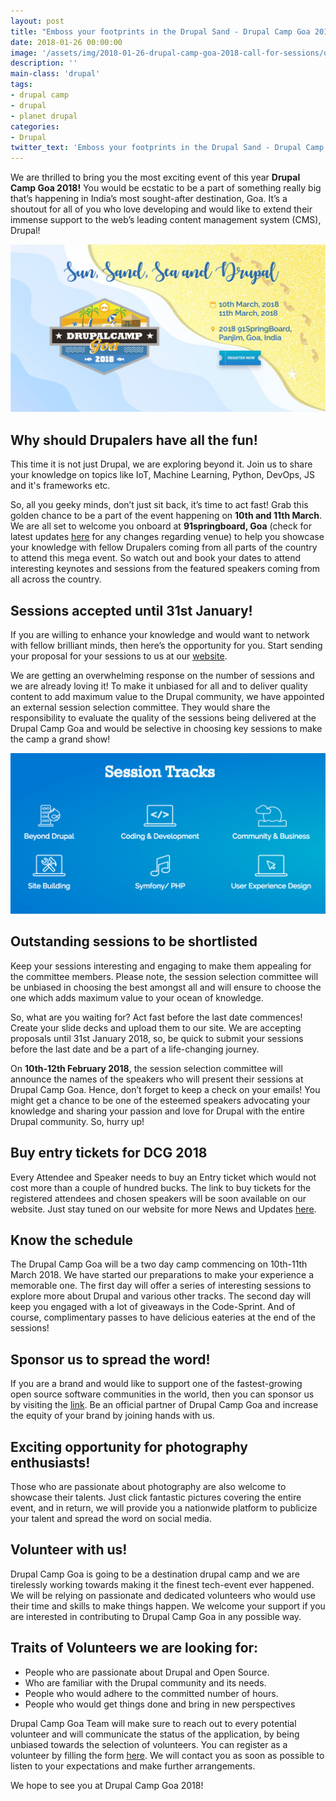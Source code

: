 ```yaml
---
layout: post
title: "Emboss your footprints in the Drupal Sand - Drupal Camp Goa 2018, Call for sessions"
date: 2018-01-26 00:00:00
image: '/assets/img/2018-01-26-drupal-camp-goa-2018-call-for-sessions/drupal-camp-goa-2018.jpg'
description: ''
main-class: 'drupal'
tags:
- drupal camp
- drupal
- planet drupal
categories:
- Drupal
twitter_text: 'Emboss your footprints in the Drupal Sand - Drupal Camp Goa 2018, Call for sessions'
---
```


We are thrilled to bring you the most exciting event of this year **Drupal Camp Goa 2018!** You would be ecstatic to be a part of something really big that’s happening in India’s most sought-after destination, Goa. It’s a shoutout for all of you who love developing and would like to extend their immense support to the web’s leading content management system (CMS), Drupal!

![Drupal Camp Goa 2018](/assets/img/2018-01-26-drupal-camp-goa-2018-call-for-sessions/drupal-camp-goa-2018.jpg)

## Why should Drupalers have all the fun!
This time it is not just Drupal, we are exploring beyond it. Join us to share your knowledge on topics like IoT, Machine Learning, Python, DevOps, JS and it's frameworks etc.

So, all you geeky minds, don’t just sit back, it’s time to act fast! Grab this golden chance to be a part of the event happening on **10th and 11th March**. We are all set to welcome you onboard at **91springboard, Goa** (check for latest updates [here][news-and-updates] for any changes regarding venue) to help you showcase your knowledge with fellow Drupalers coming from all parts of the country to attend this mega event. So watch out and book your dates to attend interesting keynotes and sessions from the featured speakers coming from all across the country.

## Sessions accepted until 31st January!
If you are willing to enhance your knowledge and would want to network with fellow brilliant minds, then here’s the opportunity for you. Start sending your proposal for your sessions to us at our [website][website].

We are getting an overwhelming response on the number of sessions and we are already loving it! To make it unbiased for all and to deliver quality content to add maximum value to the Drupal community, we have appointed an external session selection committee. They would share the responsibility to evaluate the quality of the sessions being delivered at the Drupal Camp Goa and would be selective in choosing key sessions to make the camp a grand show!

![Session Tracks](/assets/img/2018-01-26-drupal-camp-goa-2018-call-for-sessions/session-tracks.png)

## Outstanding sessions to be shortlisted
Keep your sessions interesting and engaging to make them appealing for the committee members. Please note, the session selection committee will be unbiased in choosing the best amongst all and will ensure to choose the one which adds maximum value to your ocean of knowledge.

So, what are you waiting for? Act fast before the last date commences! Create your slide decks and upload them to our site. We are accepting proposals until 31st January 2018, so, be quick to submit your sessions before the last date and be a part of a life-changing journey.

On **10th-12th February 2018**, the session selection committee will announce the names of the speakers who will present their sessions at Drupal Camp Goa. Hence, don’t forget to keep a check on your emails! You might get a chance to be one of the esteemed speakers advocating your knowledge and sharing your passion and love for Drupal with the entire Drupal community. So, hurry up!

## Buy entry tickets for DCG 2018
Every Attendee and Speaker needs to buy an Entry ticket which would not cost more than a couple of hundred bucks. The link to buy tickets for the registered attendees and chosen speakers will be soon available on our website. Just stay tuned on our website for more News and Updates [here][news-and-updates].

## Know the schedule
The Drupal Camp Goa will be a two day camp commencing on 10th-11th March 2018. We have started our preparations to make your experience a memorable one. The first day will offer a series of interesting sessions to explore more about Drupal and various other tracks. The second day will keep you engaged with a lot of giveaways in the Code-Sprint. And of course, complimentary passes to have delicious eateries at the end of the sessions!

## Sponsor us to spread the word!
If you are a brand and would like to support one of the fastest-growing open source software communities in the world, then you can sponsor us by visiting the [link][sponsor-registration].
Be an official partner of Drupal Camp Goa and increase the equity of your brand by joining hands with us.

## Exciting opportunity for photography enthusiasts!
Those who are passionate about photography are also welcome to showcase their talents. Just click fantastic pictures covering the entire event, and in return, we will provide you a nationwide platform to publicize your talent and spread the word on social media.

## Volunteer with us!
Drupal Camp Goa is going to be a destination drupal camp and we are tirelessly working towards making it the finest tech-event ever happened. We will be relying on passionate and dedicated volunteers who would use their time and skills to make things happen. We welcome your support if you are interested in contributing to Drupal Camp Goa in any possible way.

## Traits of Volunteers we are looking for:
* People who are passionate about Drupal and Open Source.
* Who are familiar with the Drupal community and its needs.
* People who would adhere to the committed number of hours.
* People who would get things done and bring in new perspectives

Drupal Camp Goa Team will make sure to reach out to every potential volunteer and will communicate the status of the application, by being unbiased towards the selection of volunteers. You can register as a volunteer by filling the form [here][volunteer-registration]. We will contact you as soon as possible to listen to your expectations and make further arrangements.

We hope to see you at Drupal Camp Goa 2018!

[news-and-updates]: http://www.drupalcampgoa.org/news-and-updates
[website]: http://www.drupalcampgoa.org/user/login?destination=node/add/session
[sponsor-registration]: http://www.drupalcampgoa.org/sponsors/register
[volunteer-registration]: http://www.drupalcampgoa.org/volunteer/register
